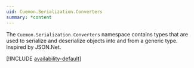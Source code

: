 ```yaml
---
uid: Cuemon.Serialization.Converters
summary: *content
---
```

The `Cuemon.Serialization.Converters` namespace contains types that are used to serialize and deserialize objects into and from a generic type. Inspired by JSON.Net.

[!INCLUDE [availability-default](../../includes/availability-default.md)]
